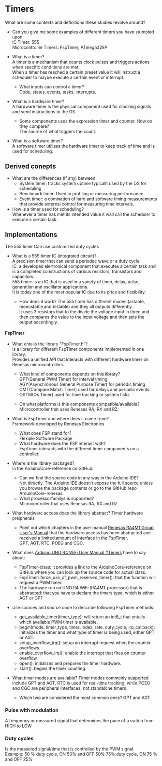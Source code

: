 # Timers  
   What are some contexts and definitions these studies revolve around?  
   * Can you give me some examples of different timers you have stumpled upon:   
           IC Timer: 555  
           Microcontroller Timers: FspTimer, ATmega328P  
   * What is a timer?  
     A timer is a mechanism that counts clock pulses and triggers actions when specific conditions are met.       
     When a timer has reached a certain preset value it will instruct a scheduler to maybe execute a certain event or interrupt.  
     * What inputs can control a timer?    
         Code, states, events, tasks, interrupts.  

   * What is a hardware timer?  
        A hardware timer is the physical component used for clocking signals and send instructions to the OS
        * Some components uses the expression timer and counter. How do they compare?  
            The source of what triggers the count.
   * What is a software timer?   
        A software timer utilizes the hardware timer to keep track of time and is used for scheduling.

## Derived conepts

   * What are the differences (if any) between
        * System timer: tracks system uptime typicallt used by the OS for scheduling  
        * Benchmark timer: Used in profiling or measuring performance.  
        * Event timer: a comination of hard and software timing measurements that provide external control for measuring time intervals.
   * How is a timer used for scheduling?  
        Whenever a timer has met its intended value it wall call the scheduler to execute a certain task.

## Implementations
   The 555 timer Can use customized duty cycles  
   * What is a 555 timer IC (integrated circuit)?  
     A precision timer that can send a periodec wave or a duty cycle.  
     IC: a developed elertronical component that executes a certain task and is a completed constructions of various resistors, transistors and capacitors.  
     555 timer: is an IC that is used in a variety of timer, delay, pulse, generation and oscillator applications.  
     It is today one of the most popular IC due to its price and flexibility.  
        
      * How does it work? 
         The 555 timer has different modes (astable, monostable and bistable) and they all outputs differently.   
         It uses 3 resistors that to the divide the voltage input in three and then compares the value to the input voltage and then sets
         the output accordingly.  

#### FspTimer

   * What entails the library "FspTimer.h"?  
        Is a library for different FspTimer components implemented in one library:  
        Provides a unified API that interacts with different hardware timer on Renesas microcontrollers.

        * What kind of components depends on this library?  
            GPT(General PWM Timer) for interval timing  
            AGY(Asynchronous General Purpose Timer) for periodic timing  
            CMT(Compare Match Timer) used for delays and periodic events  
            OSTM(Os Timer) used for time tracking or system ticks  

        * On what platforms is this components compatible/available?  
            Microcontroller that uses Renesas RA, RX and RZ.

   * What is FspTimer and where does it come from?  
        Framework developed by Renesas Electronics
        * What does FSP stand for?  
            Flexiple Software Package 
        * What hardware does the FSP interact with?  
            FspTimer interacts with the different timer components on a controller. 
   * Where is the library packaged?  
        In the ArduinoCore-reference on GitHub.

        * Can we find the source code in any way in the Arduino IDE?  
            Not directly. The Arduino IDE doesn’t expose the full source unless you browse the package contents or go to the GitHub repo ArduinoCore-renesas.
        * What processorfamilys is supported?  
            Microcontroller that uses Renesas RA, RX and RZ

   * What hardware access does the library abstract?
     Timer hardware preipherals
     * Point out which chapters in the user manual [Renesas RA4M1 Group User's Manual](https://cdn.sparkfun.com/assets/b/1/d/3/6/RA4M1_Datasheet.pdf)
       that the hardware access has been abstracted and received a limited amount of interface in the FspTimer.  
       GPT, AGT, RTC, POEG and CGC.

   * What does [Arduino UNO R4 WiFi User Manual #Timers](https://docs.arduino.cc/tutorials/uno-r4-wifi/cheat-sheet/#timers) have to say about:
     * FspTimer-class: it provides a link to the ArduinoCore-reference on GitHub where you can look up the source code for actual class.   
     * FspTimer::force_use_of_pwm_reserved_timer(): that the function will request a PWM timer.    
     * The hardware run on UNO R4 WiFi (RA4M1-processor) that is abstracted: that you have to declare the timers type, which is either AGT or GPT  
   * Use sources and source code to describe following FspTimer methods:
     * get_available_timer(timer_type): will return an int8_t that entails which available PWM timer is available.  
     * begin(mode, timer_type, timer_index, rate, duty_cycle, irq_callback): initializes the timer and what type of timer is being used, either GPT or AGT.    
     * setup_overflow_irq(): setup an interrupt request when the counter overflows.   
     * enable_overflow_irq(): enable the interrupt that fires on counter overflow.  
     * open():  initializes and prepares the timer hardware.  
     * start(): begins the timer counting.
   * What timer modes are available?
     Timer modes commonly supported include GPT and AGT. RTC is used for real-time tracking, while POEG and CGC are peripheral interfaces, not standalone timers
      * Which two are considered the most common ones?
        GPT and AGT
        
### Pulse with modulation
   A frequency or measured signal that determines the pace of a switch from HIGH to LOW
### Duty cycles
   Is the measured signal/time that is controlled by the PWM signal.  
   Example:  50 % duty cycle, ON 50% and OFF 50%
   75% duty cycle, ON 75 % and OFF 25%
